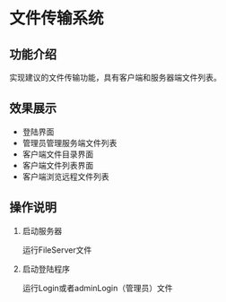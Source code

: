 # 文件传输系统

## 功能介绍

实现建议的文件传输功能，具有客户端和服务器端文件列表。

## 效果展示

- 登陆界面
- 管理员管理服务端文件列表
- 客户端文件目录界面
- 客户端文件列表界面
- 客户端浏览远程文件列表

## 操作说明

1. 启动服务器

   运行FileServer文件

2. 启动登陆程序

   运行Login或者adminLogin（管理员）文件